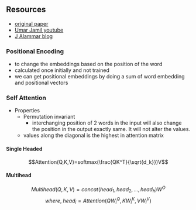 ## Resources
- [original paper](https://proceedings.neurips.cc/paper_files/paper/2017/file/3f5ee243547dee91fbd053c1c4a845aa-Paper.pdf)
- [Umar Jamil youtube](https://www.youtube.com/watch?v=bCz4OMemCcA&t=16s)
- [J Alammar blog](https://jalammar.github.io/illustrated-transformer/)
### Positional Encoding
- to change the embeddings based on the position of the word
- calculated once initially and not trained
- we can get positional embeddings by doing a sum of word embedding and positional vectors
### Self Attention
- Properties
	- Permutation invariant
		- interchanging position of 2 words in the input will also change the position in the output exactly same. It will not alter the values.
	- values along the diagonal is the highest in attention matrix 
#### Single Headed
$$Attention(Q,K,V)=softmax(\frac{QK^T}{\sqrt{d_k}})V$$

#### Multihead
$$Multihead(Q,K,V)=concat(head_1,head_2,...,head_h)W^O$$
$$where,\;head_i=Attention(QW_i^Q,KW_i^K,VW_i^V)$$